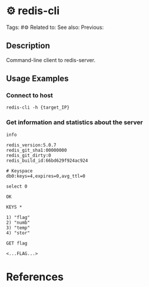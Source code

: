 # ⚙️ redis-cli

Tags: #⚙️
Related to:
See also:
Previous:

## Description

Command-line client to redis-server.

## Usage Examples

### Connect to host

	redis-cli -h {target_IP}

### Get information and statistics about the server

	info

```text
redis_version:5.0.7
redis_git_sha1:00000000
redis_git_dirty:0
redis_build_id:66bd629f924ac924
```

```text
# Keyspace
db0:keys=4,expires=0,avg_ttl=0
```

	select 0

```text
OK
```

	KEYS *

```text
1) "flag"
2) "numb"
3) "temp"
4) "stor"
```

	GET flag

```text
<...FLAG...>
```

# References